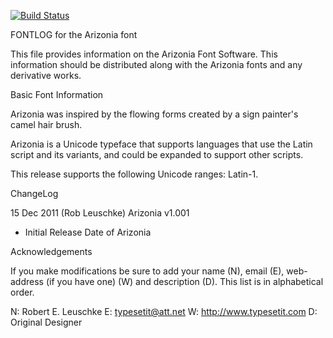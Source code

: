 [![Build Status](https://travis-ci.org/fontdirectory/arizonia.svg?branch=master)](https://travis-ci.org/fontdirectory/arizonia)

FONTLOG for the Arizonia font

This file provides information on the Arizonia Font Software.
This information should be distributed along with the Arizonia fonts
and any derivative works.

Basic Font Information

Arizonia was inspired by the flowing forms created by a 
sign painter's camel hair brush.

Arizonia is a Unicode typeface that supports languages that
use the Latin script and its variants, and could be expanded 
to support other scripts.

This release supports the following Unicode ranges: 
Latin-1.
 
ChangeLog

15 Dec 2011 (Rob Leuschke) Arizonia v1.001
- Initial Release Date of Arizonia

Acknowledgements

If you make modifications be sure to add your name (N), 
email (E), web-address (if you have one) (W) and 
description (D). This list is in alphabetical order.

N: Robert E. Leuschke
E: typesetit@att.net
W: http://www.typesetit.com
D: Original Designer
